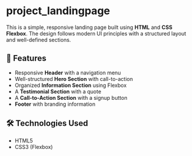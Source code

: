 # project_landingpage

This is a simple, responsive landing page built using **HTML** and **CSS Flexbox**. The design follows modern UI principles with a structured layout and well-defined sections.

## 🚀 Features
- Responsive **Header** with a navigation menu  
- Well-structured **Hero Section** with call-to-action  
- Organized **Information Section** using Flexbox  
- A **Testimonial Section** with a quote  
- A **Call-to-Action Section** with a signup button  
- **Footer** with branding information  

## 🛠 Technologies Used
- HTML5  
- CSS3 (Flexbox)  

